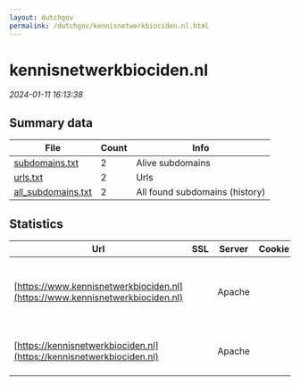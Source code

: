 ```yaml
---
layout: dutchgov
permalink: /dutchgov/kennisnetwerkbiociden.nl.html
---
```



# kennisnetwerkbiociden.nl
*2024-01-11 16:13:38*
## Summary data


| File       | Count | Info |
|------------|-------|------|
|[subdomains.txt](/data/kennisnetwerkbiociden.nl/subdomains.txt)|2|Alive subdomains|
|[urls.txt](/data/kennisnetwerkbiociden.nl/urls.txt)|2|Urls|
|[all_subdomains.txt](/data/kennisnetwerkbiociden.nl/all_subdomains.txt)|2|All found subdomains (history)|


## Statistics


| Url | SSL | Server | Cookie | HSTS | CSP | XFO | XXP | RP | Tech |Title |
|------------|-------|------|------|------|------|------|------|------|------|------|
|[https://www.kennisnetwerkbiociden.nl](https://www.kennisnetwerkbiociden.nl)| |Apache| |:white_check_mark: | | :white_check_mark: | :white_check_mark: | :white_check_mark: |Apache HTTP Server Drupal HSTS PHP|Home | Kennisnet...|
|[https://kennisnetwerkbiociden.nl](https://kennisnetwerkbiociden.nl)| |Apache| |:white_check_mark: | | :white_check_mark: | :white_check_mark: | :white_check_mark: |Apache HTTP Server HSTS|301 Moved Perman...|